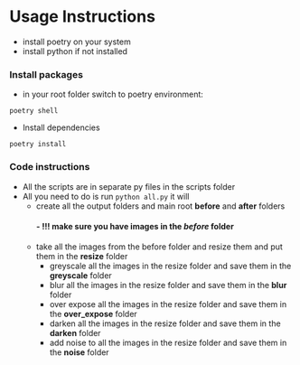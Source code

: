 # Usage Instructions

- install poetry on your system
- install python if not installed

### Install packages

- in your root folder switch to poetry environment:

`poetry shell`

- Install dependencies

`poetry install`

### Code instructions

- All the scripts are in separate py files in the scripts folder
- All you need to do is run `python all.py` it will
  - create all the output folders and main root **before** and **after** folders
    #### - **!!! make sure you have images in the *before* folder**
  - take all the images from the before folder and resize them and put them in the **resize** folder
    - greyscale all the images in the resize folder and save them in the **greyscale** folder
    - blur all the images in the resize folder and save them in the **blur** folder
    - over expose all the images in the resize folder and save them in the **over_expose** folder
    - darken all the images in the resize folder and save them in the **darken** folder
    - add noise to all the images in the resize folder and save them in the **noise** folder

